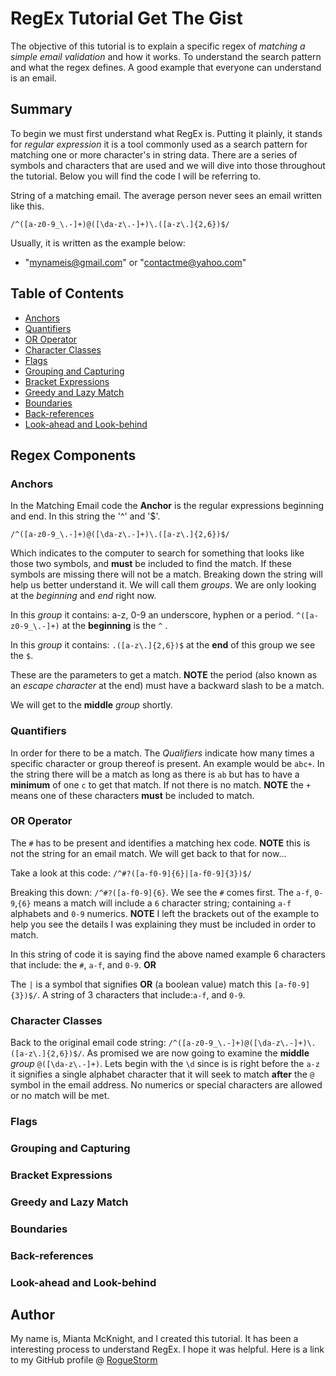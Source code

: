 # RegEx Tutorial Get The Gist

The objective of this tutorial is to explain a specific regex of *matching a simple email validation* and how it works. To understand the search pattern and what the regex defines. A good example that everyone can understand is an email. 

## Summary
To begin we must first understand what RegEx is.
Putting it plainly, it stands for *regular expression* it is a tool commonly used as a search pattern for matching one or more character's in string data. 
There are a series of symbols and characters that are used and we will dive into those throughout the tutorial. Below you will find the code I will be referring to.
 
String of a matching email. The average person never sees an email written like this.

`/^([a-z0-9_\.-]+)@([\da-z\.-]+)\.([a-z\.]{2,6})$/`

Usually, it is written as the example below:
- "mynameis@gmail.com" or "contactme@yahoo.com"


## Table of Contents

- [Anchors](#anchors)
- [Quantifiers](#quantifiers)
- [OR Operator](#or-operator)
- [Character Classes](#character-classes)
- [Flags](#flags)
- [Grouping and Capturing](#grouping-and-capturing)
- [Bracket Expressions](#bracket-expressions)
- [Greedy and Lazy Match](#greedy-and-lazy-match)
- [Boundaries](#boundaries)
- [Back-references](#back-references)
- [Look-ahead and Look-behind](#look-ahead-and-look-behind)

## Regex Components

### Anchors
In the Matching Email code the **Anchor** is the regular expressions beginning and end. In this string the '^' and '$'. 

`/^([a-z0-9_\.-]+)@([\da-z\.-]+)\.([a-z\.]{2,6})$/`

Which indicates to the computer to search for something that looks like those two symbols, and **must** be included to find the match. 
If these symbols are missing there will not be a match.
Breaking down the string will help us better understand it.
We will call them *groups*. We are only looking at the *beginning* and *end* right now. 

In this *group* it contains: a-z, 0-9 an underscore, hyphen or a period.
`^([a-z0-9_\.-]+)`   at the __beginning__ is the `^` .

In this *group* it contains:
`.([a-z\.]{2,6})$`  at the __end__ of this group we see the `$`.

These are the parameters to get a match. **NOTE** the period (also known as an *escape character* at the end) must have a backward slash to be a match.

We will get to the **middle** _group_ shortly.
### Quantifiers
In order for there to be a match. 
The *Qualifiers* indicate how many times a specific character or group thereof is present. An example would be `abc+`.
In the string there will be a match as long as there is `ab` but has to have a **minimum** of one `c` to get that match. If not there is no match. **NOTE** the `+` means one of these characters **must** be included to match.
### OR Operator
The `#` has to be present and identifies a matching hex code.
**NOTE** this is not the string for an email match. We will get back to that for now... 

Take a look at this code: `/^#?([a-f0-9]{6}|[a-f0-9]{3})$/`

 Breaking this down: `/^#?([a-f0-9]{6}`. We see the `#` comes first. The `a-f`, `0-9`,`{6}` means a match will include a `6` character string; containing `a-f` alphabets and `0-9` numerics. **NOTE** I left the brackets out of the example to help you see the details I was explaining they must be included in order to match. 
 
 In this string of code it is saying find the above named example 6 characters that include: the `#`, `a-f`, and `0-9`. **OR**

 The `|` is a symbol that signifies **OR** (a boolean value) match this `[a-f0-9]{3})$/`. A string of 3 characters that include:`a-f`, and `0-9`.
 ### Character Classes
Back to the original email code string: `/^([a-z0-9_\.-]+)@([\da-z\.-]+)\.([a-z\.]{2,6})$/`. As promised we are now going to examine the **middle** _group_ `@([\da-z\.-]+)`.
Lets begin with the `\d` since is is right before the `a-z` it signifies a single alphabet character that it will seek to match **after** the `@` symbol in the email address. No numerics or special characters are allowed or no match will be met.  
### Flags

### Grouping and Capturing

### Bracket Expressions

### Greedy and Lazy Match

### Boundaries

### Back-references

### Look-ahead and Look-behind

## Author
My name is, Mianta McKnight, and I created this tutorial. 
It has been a interesting process to understand RegEx.
I hope it was helpful.
Here is a link to my GitHub profile @ [RogueStorm](git@github.com:RogueStorm7/RegEx-tutorial-get-the-gist.git)


